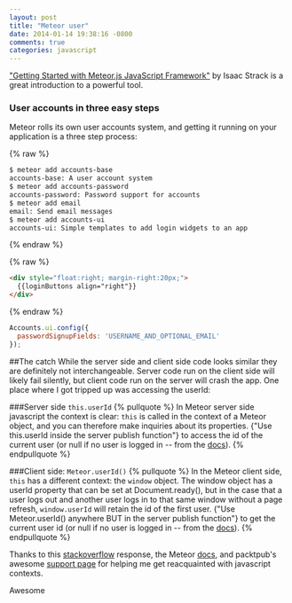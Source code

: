 ```yaml
---
layout: post
title: "Meteor user"
date: 2014-01-14 19:38:16 -0800
comments: true
categories: javascript
---
```


["Getting Started with Meteor.js JavaScript Framework"](http://www.packtpub.com/getting-started-with-meteor-javascript-framework/book) by Isaac Strack is a great introduction to a powerful tool.
<!--more-->
### User accounts in three easy steps
Meteor rolls its own user accounts system, and getting it running on your application is a three step process:

{% raw %}
```bash 1) command line: Add the relevant packages
$ meteor add accounts-base
accounts-base: A user account system
$ meteor add accounts-password
accounts-password: Password support for accounts
$ meteor add email
email: Send email messages
$ meteor add accounts-ui
accounts-ui: Simple templates to add login widgets to an app
```
{% endraw %}

{% raw %}
```html 2) html: Add a div to hold the login button
<div style="float:right; margin-right:20px;">
  {{loginButtons align="right"}}
</div>
```
{% endraw %}


```javascript 3) client javascript: Add an Accounts config
Accounts.ui.config({
  passwordSignupFields: 'USERNAME_AND_OPTIONAL_EMAIL'
});
```

##The catch
While the server side and client side code looks similar they are definitely not interchangeable. Server code run on the client side will likely fail silently, but client code run on the server will crash the app. One place where I got tripped up was accessing the userId:

###Server side ```this.userId```
{% pullquote %}
In Meteor server side javascript the context is clear: ```this``` is called in the context of a Meteor object, and you can therefore make inquiries about its properties. {"Use this.userId inside the server publish function"} to access the id of the current user (or null if no user is logged in -- from the [docs](http://docs.meteor.com/#publish_userId)).
{% endpullquote %}

###Client side: ```Meteor.userId()```
{% pullquote %}
In the Meteor client side, ```this``` has a different context: the ```window``` object. The window object has a userId property that can be set at Document.ready(), but in the case that a user logs out and another user logs in to that same window without a page refresh, ```window.userId``` will retain the id of the first user. {"Use Meteor.userId() anywhere BUT in the server publish function"} to get the current user id (or null if no user is logged in -- from the [docs](http://docs.meteor.com/#accounts_api)).
{% endpullquote %}

Thanks to this [stackoverflow](http://stackoverflow.com/a/20781135) response, the Meteor [docs](http://docs.meteor.com/), and packtpub's awesome [support page](http://www.packtpub.com/getting-started-with-meteor-javascript-framework/book) for helping me get reacquainted with javascript contexts.

Awesome

